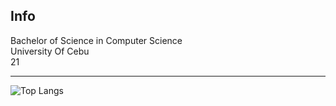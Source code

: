 ## Info

Bachelor of Science in Computer Science<br>
University Of Cebu<br>
21

--------
![Top Langs](https://github-readme-stats.vercel.app/api/top-langs/?username=lumiknows&theme=tokyonight)


